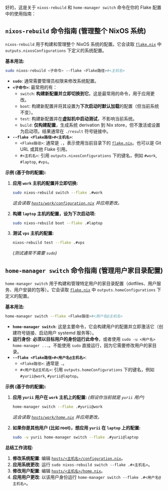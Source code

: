 好的，这是关于 `nixos-rebuild` 和 `home-manager switch` 命令在你的 Flake 配置中的使用指南：

## `nixos-rebuild` 命令指南 (管理整个 NixOS 系统)

`nixos-rebuild` 用于构建和管理整个 NixOS 系统的配置。它会读取 [`flake.nix`](flake.nix ) 中 `outputs.nixosConfigurations` 下定义的系统配置。

**基本用法:**

```bash
sudo nixos-rebuild <子命令> --flake <Flake路径>#<主机名>
```

-   **`sudo`**: 通常需要管理员权限来修改系统配置。
-   **`<子命令>`**: 最常用的有：
    -   `switch`: **构建新配置并立即切换到它**。这是最常用的命令，用于应用更改。
    -   `boot`: 构建新配置并将其设置为**下次启动时默认加载**的配置（但当前系统不变）。
    -   `test`: 构建新配置并在**虚拟机中启动测试**，不影响当前系统。
    -   `build`: **仅构建配置**，生成系统 derivation 到 Nix store，但不激活或设置为启动项。结果通常在 `./result` 符号链接中。
-   **`--flake <Flake路径>#<主机名>`**:
    -   `<Flake路径>`: 通常是 `.`，表示使用当前目录下的 [`flake.nix`](flake.nix )。也可以是 Git URL 或其他 Flake 引用。
    -   `#<主机名>`: 引用 `outputs.nixosConfigurations` 下的键名，例如 `#work`, `#laptop`, `#vps`。

**示例 (基于你的配置):**

1.  **应用 `work` 主机的配置并立即切换:**
    ```bash
    sudo nixos-rebuild switch --flake .#work
    ```
    *这会读取 [`hosts/work/configuration.nix`](hosts/work/configuration.nix ) 并应用更改。*

2.  **构建 `laptop` 主机的配置，设为下次启动项:**
    ```bash
    sudo nixos-rebuild boot --flake .#laptop
    ```

3.  **测试 `vps` 主机的配置:**
    ```bash
    nixos-rebuild test --flake .#vps
    ```
    *(测试通常不需要 `sudo`)*

## `home-manager switch` 命令指南 (管理用户家目录配置)

`home-manager switch` 用于构建和管理特定用户的家目录配置（dotfiles、用户服务、用户安装的包等）。它会读取 [`flake.nix`](flake.nix ) 中 `outputs.homeConfigurations` 下定义的配置。

**基本用法:**

```bash
home-manager switch --flake <Flake路径>#<用户名@主机名>
```

-   **`home-manager switch`**: 这是主要命令，它会构建用户的配置并立即激活它（创建符号链接、启动用户 systemd 服务等）。
-   **运行身份**: **必须以目标用户的身份运行此命令**，或者使用 `sudo -u <用户名> home-manager ...`。不能使用 `sudo` 直接运行，因为它需要修改用户的家目录。
-   **`--flake <Flake路径>#<用户名@主机名>`**:
    -   `<Flake路径>`: 通常是 `.`。
    -   `#<用户名@主机名>`: 引用 `outputs.homeConfigurations` 下的键名，例如 `#yurii@work`, `#yurii@laptop`。

**示例 (基于你的配置):**

1.  **应用 `yurii` 用户在 `work` 主机上的配置:**
    *(假设你当前就是 `yurii` 用户)*
    ```bash
    home-manager switch --flake .#yurii@work
    ```
    *这会读取 [`hosts/work/home.nix`](hosts/work/home.nix ) 并应用更改。*

2.  **如果你是其他用户 (比如 root)，想应用 `yurii` 在 `laptop` 上的配置:**
    ```bash
    sudo -u yurii home-manager switch --flake .#yurii@laptop
    ```

**总结工作流程:**

1.  **修改系统配置**: 编辑 [`hosts/<主机名>/configuration.nix`](hosts/work/configuration.nix )。
2.  **应用系统更改**: 运行 `sudo nixos-rebuild switch --flake .#<主机名>`。
3.  **修改用户配置**: 编辑 [`hosts/<主机名>/home.nix`](hosts/work/home.nix )。
4.  **应用用户更改**: 以该用户身份运行 `home-manager switch --flake .#<用户名@主机名>`。
